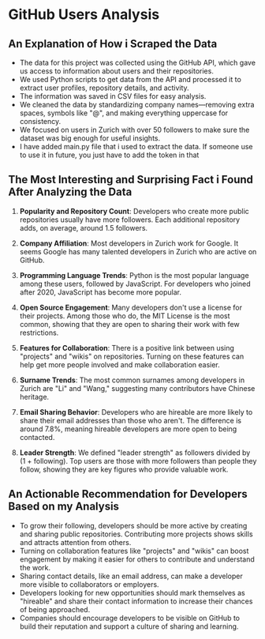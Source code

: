 # GitHub Users Analysis

## An Explanation of How i Scraped the Data
- The data for this project was collected using the GitHub API, which gave us access to information about users and their repositories.
- We used Python scripts to get data from the API and processed it to extract user profiles, repository details, and activity.
- The information was saved in CSV files for easy analysis.
- We cleaned the data by standardizing company names—removing extra spaces, symbols like "@", and making everything uppercase for consistency.
- We focused on users in Zurich with over 50 followers to make sure the dataset was big enough for useful insights.
- I have added main.py file that i used to extract the data. If someone use to use it in future, you just have to add the token in that

## The Most Interesting and Surprising Fact i Found After Analyzing the Data
1. **Popularity and Repository Count**: Developers who create more public repositories usually have more followers. Each additional repository adds, on average, around 1.5 followers.

2. **Company Affiliation**: Most developers in Zurich work for Google. It seems Google has many talented developers in Zurich who are active on GitHub.

3. **Programming Language Trends**: Python is the most popular language among these users, followed by JavaScript. For developers who joined after 2020, JavaScript has become more popular.

4. **Open Source Engagement**: Many developers don't use a license for their projects. Among those who do, the MIT License is the most common, showing that they are open to sharing their work with few restrictions.

5. **Features for Collaboration**: There is a positive link between using "projects" and "wikis" on repositories. Turning on these features can help get more people involved and make collaboration easier.

6. **Surname Trends**: The most common surnames among developers in Zurich are "Li" and "Wang," suggesting many contributors have Chinese heritage.

7. **Email Sharing Behavior**: Developers who are hireable are more likely to share their email addresses than those who aren't. The difference is around 7.8%, meaning hireable developers are more open to being contacted.

8. **Leader Strength**: We defined "leader strength" as followers divided by (1 + following). Top users are those with more followers than people they follow, showing they are key figures who provide valuable work.

## An Actionable Recommendation for Developers Based on my Analysis
- To grow their following, developers should be more active by creating and sharing public repositories. Contributing more projects shows skills and attracts attention from others.
- Turning on collaboration features like "projects" and "wikis" can boost engagement by making it easier for others to contribute and understand the work.
- Sharing contact details, like an email address, can make a developer more visible to collaborators or employers.
- Developers looking for new opportunities should mark themselves as "hireable" and share their contact information to increase their chances of being approached.
- Companies should encourage developers to be visible on GitHub to build their reputation and support a culture of sharing and learning.

